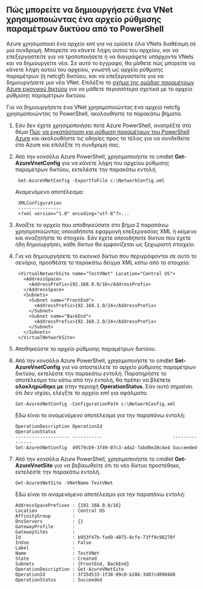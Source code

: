 ## <a name="how-to-create-a-vnet-using-a-network-config-file-from-powershell"></a>Πώς μπορείτε να δημιουργήσετε ένα VNet χρησιμοποιώντας ένα αρχείο ρύθμισης παραμέτρων δικτύου από το PowerShell

Azure χρησιμοποιεί ένα αρχείο xml για να ορίσετε όλα VNets διαθέσιμη σε μια συνδρομή. Μπορείτε να κάνετε λήψη αυτού του αρχείου, και να επεξεργαστείτε για να τροποποιήσετε ή να διαγράψετε υπάρχοντα VNets και να δημιουργείτε νέα. Σε αυτό το έγγραφο, θα μάθετε πώς μπορείτε να κάνετε λήψη αυτού του αρχείου, γνωστή ως αρχείο ρύθμισης παραμέτρων (ή netcgf) δικτύου, και να επεξεργαστείτε για να δημιουργήσετε μια νέα VNet. Επιλέξτε το [σχήμα της ομάδας παραμέτρων Azure εικονικού δικτύου](https://msdn.microsoft.com/library/azure/jj157100.aspx) για να μάθετε περισσότερα σχετικά με το αρχείο ρύθμισης παραμέτρων δικτύου.

Για να δημιουργήσετε ένα VNet χρησιμοποιώντας ένα αρχείο netcfg χρησιμοποιώντας το PowerShell, ακολουθήστε τα παρακάτω βήματα.

1. Εάν δεν έχετε χρησιμοποιήσει ποτέ Azure PowerShell, ανατρέξτε στο θέμα [Πώς να εγκατάσταση και ρύθμιση παραμέτρων του PowerShell Azure](../articles/powershell-install-configure.md) και ακολουθήστε τις οδηγίες προς το τέλος για να συνδεθείτε στο Azure και επιλέξτε τη συνδρομή σας.
2. Από την κονσόλα Azure PowerShell, χρησιμοποιήστε το cmdlet **Get-AzureVnetConfig** για να κάνετε λήψη του αρχείου ρύθμισης παραμέτρων δικτύου, εκτελέστε την παρακάτω εντολή. 

        Get-AzureVNetConfig -ExportToFile c:\NetworkConfig.xml

    Αναμενόμενο αποτέλεσμα:

        XMLConfiguration                                                                                                     
        ----------------                                                                                                     
        <?xml version="1.0" encoding="utf-8"?>...  

3. Ανοίξτε το αρχείο που αποθηκεύσατε στο βήμα 2 παραπάνω χρησιμοποιώντας οποιαδήποτε εφαρμογή επεξεργασίας XML ή κείμενο και αναζητήστε το **<VirtualNetworkSites>** στοιχείο. Εάν έχετε οποιοδήποτε δίκτυα που έχετε ήδη δημιουργήσει, κάθε δίκτυο θα εμφανίζεται ως ξεχωριστή **<VirtualNetworkSite>** στοιχείο.
4. Για να δημιουργήσετε το εικονικό δίκτυο που περιγράφονται σε αυτό το σενάριο, προσθέστε το παρακάτω δείγμα XML κάτω από το **<VirtualNetworkSites>** στοιχείο:

        <VirtualNetworkSite name="TestVNet" Location="Central US">
          <AddressSpace>
            <AddressPrefix>192.168.0.0/16</AddressPrefix>
          </AddressSpace>
          <Subnets>
            <Subnet name="FrontEnd">
              <AddressPrefix>192.168.1.0/24</AddressPrefix>
            </Subnet>
            <Subnet name="BackEnd">
              <AddressPrefix>192.168.2.0/24</AddressPrefix>
            </Subnet>
          </Subnets>
        </VirtualNetworkSite>

9.  Αποθηκεύστε το αρχείο ρύθμισης παραμέτρων δικτύου.
10. Από την κονσόλα Azure PowerShell, χρησιμοποιήστε το cmdlet **Set-AzureVnetConfig** για να αποστείλετε το αρχείο ρύθμισης παραμέτρων δικτύου, εκτελέστε την παρακάτω εντολή. Παρατηρήστε το αποτέλεσμα του κάτω από την εντολή, θα πρέπει να βλέπετε **ολοκληρώθηκε με** στην περιοχή **OperationStatus**. Εάν αυτό σημαίνει ότι δεν ισχύει, ελέγξτε το αρχείο xml για σφάλματα.

        Set-AzureVNetConfig -ConfigurationPath c:\NetworkConfig.xml

    Εδώ είναι το αναμενόμενο αποτέλεσμα για την παραπάνω εντολή:

        OperationDescription OperationId                          OperationStatus
        -------------------- -----------                          ---------------
        Set-AzureVNetConfig  49579cb9-3f49-07c3-ada2-7abd0e28c4e4 Succeeded 
    
11. Από την κονσόλα Azure PowerShell, χρησιμοποιήστε το cmdlet **Get-AzureVnetSite** για να βεβαιωθείτε ότι το νέο δίκτυο προστέθηκε, εκτελέστε την παρακάτω εντολή. 

        Get-AzureVNetSite -VNetName TestVNet

    Εδώ είναι το αναμενόμενο αποτέλεσμα για την παραπάνω εντολή:

        AddressSpacePrefixes : {192.168.0.0/16}
        Location             : Central US
        AffinityGroup        : 
        DnsServers           : {}
        GatewayProfile       : 
        GatewaySites         : 
        Id                   : b953f47b-fad9-4075-8cfe-73ff9c98278f
        InUse                : False
        Label                : 
        Name                 : TestVNet
        State                : Created
        Subnets              : {FrontEnd, BackEnd}
        OperationDescription : Get-AzureVNetSite
        OperationId          : 3f35d533-1f38-09c0-b286-3d07cd0904d8
        OperationStatus      : Succeeded